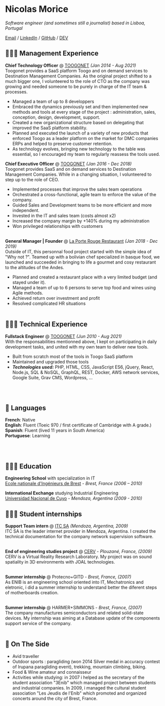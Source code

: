 # Nicolas Morice

_Software engineer (and sometimes still a journalist) based in Lisboa, Portugal_ <br>

[Email](mailto:bonjournico@pm.me) / [LinkedIn](https://www.linkedin.com/in/nicolas-morice/) / [GitHub](https://github.com/nmorice/) / [DEV](https://dev.to/bonjournico)

## 👩🏼‍💻 Management Experience
**Chief Technology Officer** @ [TOOGONET](https://toogonet.com/) _(Jan 2014 - Aug 2021)_ <br>
Toogonet provides a SaaS platform Toogo and on demand services to Destination Management Companies. As the original project shifted to a much bigger one, I volunteered to the role of CTO as the company was growing and needed someone to be purely in charge of the IT team & processes.
  - Managed a team of up to 8 developpers
  - Embraced the dynamics previously set and then implemented new methods and tools at every stage of the project : administration, sales, conception, design, development, support. 
  - Created a new organizational structure based on delegating that improved the SaaS platform stability.
  - Planned and executed the launch of a variety of new products that enforced Toogo as a leader platform on the market for DMC companies ERPs and helped to preserve customer retention.
- As technology evolves, bringing new technology to the table was essential, so I encouraged my team to regularly reassess the tools used.

**Chief Executive Officer** @ [TOOGONET](https://toogonet.com/) _(Jan 2016 - Dec 2018)_ <br>
Toogonet provides SaaS and on demand services to Destination Management Companies. While in a changing situation, I volunteered to step up to the role of CEO.
  - Implemented processes that improve the sales team operations
  - Orchestrated a cross-functional, agile team to enforce the value of the company. 
  - Guided Sales and Development teams to be more efficient and more independent. 
  - Invested in the IT and sales team (costs almost x2)
  - Increased the company margin by +140% during my administration
  - Won privileged relationships with customers
<br><br>
 
**General Manager | Founder** @ [La Porte Rouge Restaurant](https://www.instagram.com/laporterouge.bolivia/) _(Jan 2018 - Dec 2019)_ <br>
Outside of IT, this personnal food project started with the simple idea of "Why not ?". Teamed up with a bolivian chef specialized in basque food, we launched and succeeded in bringing to life a gourmet and cosy restaurant to the altitudes of the Andes. 
  - Planned and created a restaurant place with a very limited budget (and stayed under it).
  - Managed a team of up to 6 persons to serve top food and wines using Agile methods. 
  - Achieved return over investment and profit
  - Resolved complicated HR situations
<br><br>

## 👩🏼‍💻 Technical Experience

**Fullstack Engineer** @ [TOOGONET](https://toogonet.com/) _(Jun 2010 - Aug 2021)_ <br>
With the responsabilities mentionned above, I kept on participating in daily development tasks, and united with my own team to deliver new tools.
  - Built from scratch most of the tools in Toogo SaaS platform
  - Maintained and upgraded those tools
  - **_Technologies used:_** PHP, HTML, CSS, JavaScript ES6, jQuery, React, Node.js, SQL & NoSQL, GraphQL, REST, Docker, AWS network services, Google Suite, Grav CMS, Wordpress, ...

<br><br>


## 💬 Languages
**French**: Native <br>
**English**: Fluent (Toeic 970 / first certificate of Cambridge with A grade.) <br>
**Spanish**: Fluent (lived 11 years in South America) <br>
**Portuguese**: Learning <br>

<br><br>

## 👩🏼‍🎓 Education
**Engineering School** with specialization in IT<br>
[Ecole nationale d'Ingénieurs de Brest](https://www.enib.fr/en/) - _Brest, France (2006 – 2010)_

**International Exchange** studying Industrial Engineering<br>
[Universidad Nacional de Cuyo](https://www.uncuyo.edu.ar/estudios/carrera/ingenieria-industrial) - _Mendoza, Argentina (2009 - 2010)_


## 👩🏼‍💻 Student internships

**Support Team intern** @ [ITC SA](http://www.itcsa.net.ar) _(Mendoza, Argentina, 2009)_ <br>
ITC SA is the leader internet provider in Mendoza, Argentina. I created the technical documentation for the company network supervision software.
<br><br>

**End of engineering studies project** @ [CERV](http://www.enib.fr)  - _Plouzané, France, (2009)_ <br>
CERV is a Virtual Reality Research Laboratory. My project was on sound spatiality in 3D environments with JOAL technologies.
<br><br>

**Summer internship** @ Protecno+GITD - _Brest, France, (2007)_ <br>
As ENIB is an engineering school oriented into IT, Mechatronics and eletronic, i did a summer internship to understand better the diferent steps of motherboards creation.
<br><br>

**Summer internship** @ HARMER+SIMMONS - _Brest, France, (2007)_ <br>
The company manufactures semiconductors and related solid-state devices. My internship was aiming at a Database update of the components support service of the company.
<br><br>


## 📌 On The Side
  - Avid traveller
  - Outdoor sports : paragliding (won 2014 Silver medal in accuracy contest of Irupana paragliding event), trekking, mountain climbing, biking.
  - Food & Wine amateur and connaisseur
  - Activities while studying: in 2007 i helped as the secretary of the student association "3Enib" which managed project between students and industrial companies. In 2009, i managed the cultural student association "Les Jeudis de l'Enib" which promoted and organized concerts around the city of Brest, France.
  <br><br>
